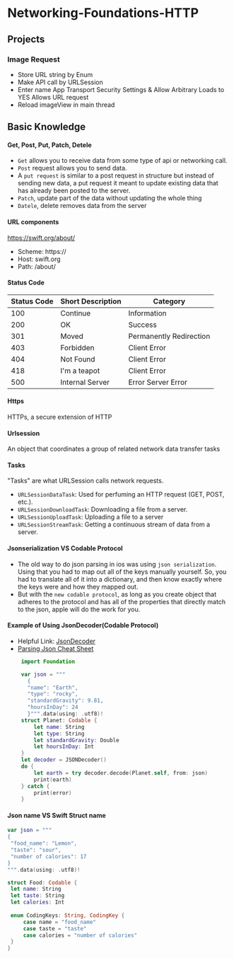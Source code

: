 # Networking-Foundations-HTTP
## Projects
### Image Request
* Store URL string by Enum
* Make API call by URLSession
* Enter name App Transport Security Settings & Allow Arbitrary Loads to YES Allows URL request
* Reload imageView in main thread

## Basic Knowledge
#### Get, Post, Put, Patch, Detele
* `Get` allows you to receive data from some type of api or networking call. 
* `Post` request allows you to send data.
* A `put request` is similar to a post request in structure but instead of sending new data, a put request it meant to update existing data that has already been posted to the server.
* `Patch`, update part of the data without updating the whole thing
* `Datele`, delete removes data from the server

#### URL components
https://swift.org/about/
* Scheme: https://
* Host: swift.org
* Path: /about/

#### Status Code
| Status Code|	Short Description |	Category |
| ----- | -------- | ---------- |
| 100	| Continue | Information
| 200	| OK	| Success
| 301	| Moved | Permanently	Redirection
| 403	| Forbidden	| Client Error
| 404	| Not Found	| Client Error
| 418	| I'm a teapot	| Client Error
| 500	| Internal Server | Error	Server Error

#### Https
HTTPs, a secure extension of HTTP

#### Urlsession
An object that coordinates a group of related network data transfer tasks

#### Tasks
"Tasks" are what URLSession calls network requests.
* `URLSessionDataTask`: Used for perfuming an HTTP request (GET, POST, etc.).
* `URLSessionDownloadTask`: Downloading a file from a server.
* `URLSessionUploadTask`: Uploading a file to a server
* `URLSessionStreamTask`: Getting a continuous stream of data from a server.

#### Jsonserialization VS Codable Protocol
* The old way to do json parsing in ios was using `json serialization`. Using that you had to map out all of the keys manually yourself. So, you had to translate all of it into a dictionary, and then know exactly where the keys were and how they mapped out.
* But with the `new codable protocol`, as long as you create object that adheres to the protocol and has all of the properties that directly match to the json, apple will do the work for you.

#### Example of Using JsonDecoder(Codable Protocol)
* Helpful Link: [JsonDecoder](https://github.com/zijiazhai/parseJsonData)
* [Parsing Json Cheat Sheet](https://github.com/udacity/ios-nd-networking/wiki/JSON-Parsing-Cheat-Sheet)
   ```swift
    import Foundation

    var json = """
      {
      "name": "Earth",
      "type": "rocky",
      "standardGravity": 9.81,
      "hoursInDay": 24
      }""".data(using: .utf8)!
    struct Planet: Codable {
        let name: String
        let type: String
        let standardGravity: Double
        let hoursInDay: Int
    }
    let decoder = JSONDecoder()
    do {
        let earth = try decoder.decode(Planet.self, from: json)
        print(earth)
    } catch {
        print(error)
    }    
   ```
   
#### Json name VS Swift Struct name
   ```swift
   var json = """
{
    "food_name": "Lemon",
    "taste": "sour",
    "number of calories": 17
}
""".data(using: .utf8)!

struct Food: Codable {
    let name: String
    let taste: String
    let calories: Int
    
    enum CodingKeys: String, CodingKey {   
        case name = "food_name"
        case taste = "taste"
        case calories = "number of calories"
    }
}
   ```
